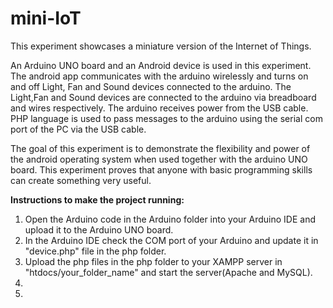 # mini-IoT
This experiment showcases a miniature version of the Internet of Things. 

An Arduino UNO board and an Android device is used in this experiment. The android app communicates with the arduino wirelessly and turns on and off Light, Fan and Sound devices connected to the arduino. The Light,Fan and Sound devices are connected to the arduino via breadboard and wires respectively. The arduino receives power from the USB cable. PHP language is used to pass messages to the arduino using the serial com port of the PC via the USB cable.

The goal of this experiment is to demonstrate the flexibility and power of the android operating system when used together with the arduino UNO board. This experiment proves that anyone with basic programming skills can create something very useful.

<b>Instructions to make the project running:</b>

1. Open the Arduino code in the Arduino folder into your Arduino IDE and upload it to the Arduino UNO board.
2. In the Arduino IDE check the COM port of your Arduino and update it in "device.php" file in the php folder.
2. Upload the php files in the php folder to your XAMPP server in "htdocs/your_folder_name" and start the server(Apache and MySQL).
3. 
4. 

